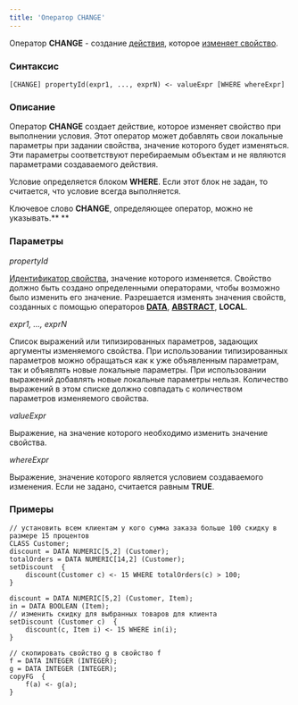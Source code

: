 ```yaml
---
title: 'Оператор CHANGE'
---
```


Оператор **CHANGE** - создание [действия](Actions.md), которое [изменяет свойство](Property_change_CHANGE_.md).

### Синтаксис

    [CHANGE] propertyId(expr1, ..., exprN) <- valueExpr [WHERE whereExpr]

### Описание

Оператор **CHANGE** создает действие, которое изменяет свойство при выполнении условия. Этот оператор может добавлять свои локальные параметры при задании свойства, значение которого будет изменяться. Эти параметры соответствуют перебираемым объектам и не являются параметрами создаваемого действия. 

Условие определяется блоком **WHERE**. Если этот блок не задан, то считается, что условие всегда выполняется. 

Ключевое слово **CHANGE**, определяющее оператор, можно не указывать.** **

### Параметры

*propertyId*

[Идентификатор свойства](IDs.md#propertyid-broken), значение которого изменяется. Свойство должно быть создано определенными операторами, чтобы возможно было изменить его значение. Разрешается изменять значения свойств, созданных с помощью операторов **[DATA](DATA_operator.md)**, **[ABSTRACT](ABSTRACT_operator.md)**, **LOCAL**.

*expr1, ..., exprN*

Список выражений или типизированных параметров, задающих аргументы изменяемого свойства. При использовании типизированных параметров можно обращаться как к уже объявленным параметрам, так и объявлять новые локальные параметры. При использовании выражений добавлять новые локальные параметры нельзя. Количество выражений в этом списке должно совпадать с количеством параметров изменяемого свойства. 

*valueExpr*

Выражение, на значение которого необходимо изменить значение свойства.

*whereExpr*

Выражение, значение которого является условием создаваемого изменения. Если не задано, считается равным **TRUE**.

### Примеры


```lsf
// установить всем клиентам у кого сумма заказа больше 100 скидку в размере 15 процентов
CLASS Customer;
discount = DATA NUMERIC[5,2] (Customer);
totalOrders = DATA NUMERIC[14,2] (Customer);
setDiscount  {
    discount(Customer c) <- 15 WHERE totalOrders(c) > 100;
}

discount = DATA NUMERIC[5,2] (Customer, Item);
in = DATA BOOLEAN (Item);
// изменить скидку для выбранных товаров для клиента
setDiscount (Customer c)  {
    discount(c, Item i) <- 15 WHERE in(i);
}

// скопировать свойство g в свойство f
f = DATA INTEGER (INTEGER);
g = DATA INTEGER (INTEGER);
copyFG  {
    f(a) <- g(a);
}
```

  
